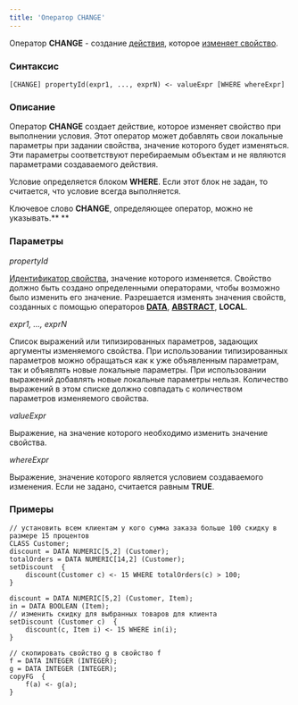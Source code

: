 ```yaml
---
title: 'Оператор CHANGE'
---
```


Оператор **CHANGE** - создание [действия](Actions.md), которое [изменяет свойство](Property_change_CHANGE_.md).

### Синтаксис

    [CHANGE] propertyId(expr1, ..., exprN) <- valueExpr [WHERE whereExpr]

### Описание

Оператор **CHANGE** создает действие, которое изменяет свойство при выполнении условия. Этот оператор может добавлять свои локальные параметры при задании свойства, значение которого будет изменяться. Эти параметры соответствуют перебираемым объектам и не являются параметрами создаваемого действия. 

Условие определяется блоком **WHERE**. Если этот блок не задан, то считается, что условие всегда выполняется. 

Ключевое слово **CHANGE**, определяющее оператор, можно не указывать.** **

### Параметры

*propertyId*

[Идентификатор свойства](IDs.md#propertyid-broken), значение которого изменяется. Свойство должно быть создано определенными операторами, чтобы возможно было изменить его значение. Разрешается изменять значения свойств, созданных с помощью операторов **[DATA](DATA_operator.md)**, **[ABSTRACT](ABSTRACT_operator.md)**, **LOCAL**.

*expr1, ..., exprN*

Список выражений или типизированных параметров, задающих аргументы изменяемого свойства. При использовании типизированных параметров можно обращаться как к уже объявленным параметрам, так и объявлять новые локальные параметры. При использовании выражений добавлять новые локальные параметры нельзя. Количество выражений в этом списке должно совпадать с количеством параметров изменяемого свойства. 

*valueExpr*

Выражение, на значение которого необходимо изменить значение свойства.

*whereExpr*

Выражение, значение которого является условием создаваемого изменения. Если не задано, считается равным **TRUE**.

### Примеры


```lsf
// установить всем клиентам у кого сумма заказа больше 100 скидку в размере 15 процентов
CLASS Customer;
discount = DATA NUMERIC[5,2] (Customer);
totalOrders = DATA NUMERIC[14,2] (Customer);
setDiscount  {
    discount(Customer c) <- 15 WHERE totalOrders(c) > 100;
}

discount = DATA NUMERIC[5,2] (Customer, Item);
in = DATA BOOLEAN (Item);
// изменить скидку для выбранных товаров для клиента
setDiscount (Customer c)  {
    discount(c, Item i) <- 15 WHERE in(i);
}

// скопировать свойство g в свойство f
f = DATA INTEGER (INTEGER);
g = DATA INTEGER (INTEGER);
copyFG  {
    f(a) <- g(a);
}
```

  
